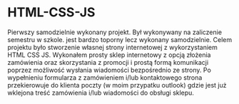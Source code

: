 # HTML-CSS-JS
Pierwszy samodzielnie wykonany projekt.
Był wykonywany na zaliczenie semestru w szkole. 
jest bardzo toporny lecz wykonany samodzielnie.
Celem projektu było stworzenie własnej strony internetowej z wykorzystaniem HTML CSS JS.
Wykonałem prosty sklep internetowy z opcją złożenia zamówienia oraz skorzystania z promocji i prostą formą komunikacji poprzez możliwość wysłania wiadomości bezpośrednio ze strony. 
Po wypełnieniu formularza z zamówieniem i/lub kontaktowego strona przekierowuje do klienta poczty (w moim przypatku outlook) gdzie jest już wklejona treść zamówienia i/lub wiadomości do obsługi sklepu.
